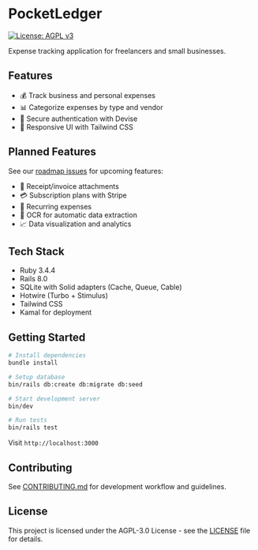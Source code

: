 # PocketLedger

[![License: AGPL v3](https://img.shields.io/badge/License-AGPL_v3-blue.svg)](https://www.gnu.org/licenses/agpl-3.0)

Expense tracking application for freelancers and small businesses.

## Features

- 💰 Track business and personal expenses
- 📊 Categorize expenses by type and vendor
- 🔐 Secure authentication with Devise
- 📱 Responsive UI with Tailwind CSS

## Planned Features

See our [roadmap issues](https://github.com/heyjosephme/PocketLedger/issues) for upcoming features:
- 📎 Receipt/invoice attachments
- 💳 Subscription plans with Stripe
- 🔄 Recurring expenses
- 🤖 OCR for automatic data extraction
- 📈 Data visualization and analytics

## Tech Stack

- Ruby 3.4.4
- Rails 8.0
- SQLite with Solid adapters (Cache, Queue, Cable)
- Hotwire (Turbo + Stimulus)
- Tailwind CSS
- Kamal for deployment

## Getting Started

```bash
# Install dependencies
bundle install

# Setup database
bin/rails db:create db:migrate db:seed

# Start development server
bin/dev

# Run tests
bin/rails test
```

Visit `http://localhost:3000`

## Contributing

See [CONTRIBUTING.md](CONTRIBUTING.md) for development workflow and guidelines.

## License

This project is licensed under the AGPL-3.0 License - see the [LICENSE](LICENSE) file for details.
